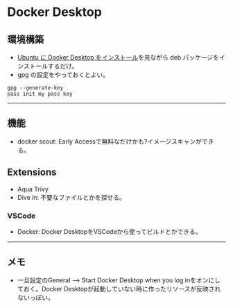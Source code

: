 # Docker Desktop

## 環境構築

- [Ubuntu に Docker Desktop をインストール](https://docs.docker.jp/desktop/install/ubuntu.html)を見ながら deb パッケージをインストールするだけ。
- gpg の設定をやっておくとよい。

```shell
gpg --generate-key
pass init my pass key
```

---

## 機能

- docker scout: Early Accessで無料なだけかも?イメージスキャンができる。

## Extensions

- Aqua Trivy
- Dive in: 不要なファイルとかを探せる。

### VSCode

- Docker: Docker DesktopをVSCodeから使ってビルドとかできる。

---

## メモ

- 一旦設定のGeneral --> Start Docker Desktop when you log inをオンにしておく。Docker Desktopが起動していない時に作ったリソースが反映されないっぽい。

